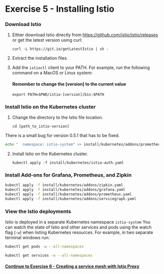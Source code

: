 # Exercise 5 - Installing Istio

### Download Istio

1. Either download Istio directly from https://github.com/istio/istio/releases or get the latest version using curl:

   ```
   curl -L https://git.io/getLatestIstio | sh -
   ```

2. Extract the installation files.
   
3. Add the `istioctl` client to your PATH. For example, run the following command on a MacOS or Linux system:   
   
   #### Remember to change the [version] to the current value

   ```
   export PATH=$PWD/istio-[version]/bin:$PATH
   ```

### Install Istio on the Kubernetes cluster

1. Change the directory to the Istio file location.

   ```
   cd [path_to_istio-version]
   ```
There is a small bug for version 0.5.1 that has to be fixed.
   ```sh
   echo "  namespace: istio-system" >> install/kubernetes/addons/prometheus.yaml 
   ```
   
2. Install Istio on the Kubernetes cluster.

   ```
   kubectl apply -f install/kubernetes/istio-auth.yaml
   ```

### Install Add-ons for Grafana, Prometheus, and Zipkin

```sh
kubectl apply -f install/kubernetes/addons/zipkin.yaml
kubectl apply -f install/kubernetes/addons/grafana.yaml
kubectl apply -f install/kubernetes/addons/prometheus.yaml
kubectl apply -f install/kubernetes/addons/servicegraph.yaml
```

### View the Istio deployments

Istio is deployed in a separate Kubernetes namespace `istio-system`  You can watch the state of Istio and other services and pods using the watch flag (`-w`) when listing Kubernetes resources. For example, in two separate terminal windows run:

```sh
kubectl get pods -w --all-namespaces
```
```sh
kubectl get services -w --all-namespaces
```

#### [Continue to Exercise 6 - Creating a service mesh with Istio Proxy](../exercise-6/README.md)
